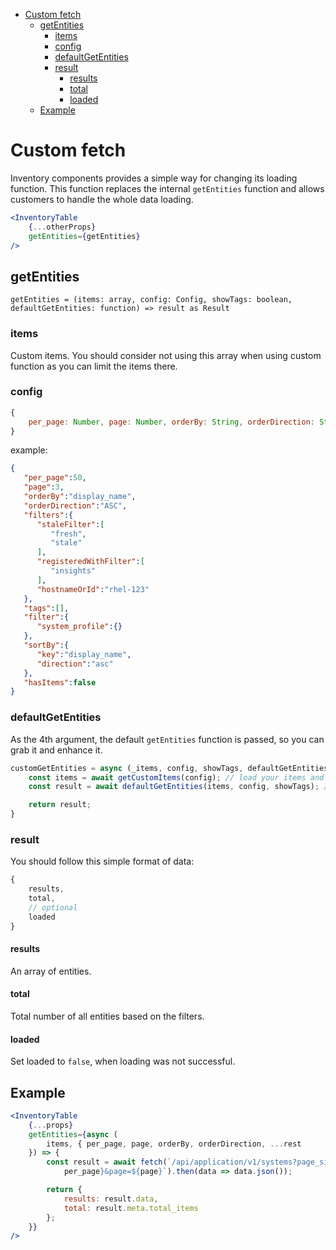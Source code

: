 - [Custom fetch](#custom-fetch)
  - [getEntities](#getentities)
    - [items](#items)
    - [config](#config)
    - [defaultGetEntities](#defaultgetentities)
    - [result](#result)
      - [results](#results)
      - [total](#total)
      - [loaded](#loaded)
  - [Example](#example)

# Custom fetch

Inventory components provides a simple way for changing its loading function. This function replaces the internal `getEntities` function and allows customers to handle the whole data loading.

```jsx
<InventoryTable
    {...otherProps}
    getEntities={getEntities}
/>
```

## getEntities

```tsx
getEntities = (items: array, config: Config, showTags: boolean, defaultGetEntities: function) => result as Result
```

### items

Custom items. You should consider not using this array when using custom function as you can limit the items there.

### config

```jsx
{
    per_page: Number, page: Number, orderBy: String, orderDirection: String, filters: Filters
}
```

example:

```json
{
   "per_page":50,
   "page":3,
   "orderBy":"display_name",
   "orderDirection":"ASC",
   "filters":{
      "staleFilter":[
         "fresh",
         "stale"
      ],
      "registeredWithFilter":[
         "insights"
      ],
      "hostnameOrId":"rhel-123"
   },
   "tags":[],
   "filter":{
      "system_profile":{}
   },
   "sortBy":{
      "key":"display_name",
      "direction":"asc"
   },
   "hasItems":false
}
```

### defaultGetEntities

As the 4th argument, the default `getEntities` function is passed, so you can grab it and enhance it.

```jsx
customGetEntities = async (_items, config, showTags, defaultGetEntities) => {
    const items = await getCustomItems(config); // load your items and data
    const result = await defaultGetEntities(items, config, showTags); // merge them with default api

    return result;
}
```

### result

You should follow this simple format of data:

```jsx
{
    results,
    total,
    // optional
    loaded
}
```

#### results

An array of entities.

#### total

Total number of all entities based on the filters.

#### loaded

Set loaded to `false`, when loading was not successful.

## Example

```jsx
<InventoryTable
    {...props}
    getEntities={async (
        items, { per_page, page, orderBy, orderDirection, ...rest
    }) => {
        const result = await fetch(`/api/application/v1/systems?page_size=${
            per_page}&page=${page}`).then(data => data.json());

        return {
            results: result.data,
            total: result.meta.total_items
        };
    }}
/>
```
